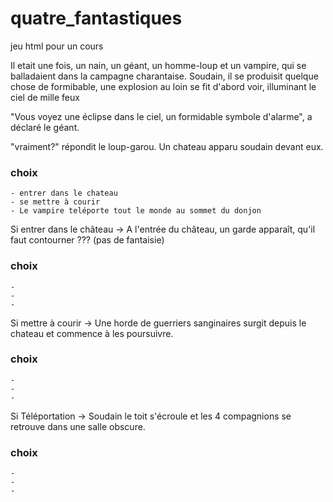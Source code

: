 # quatre_fantastiques
jeu html pour un cours

Il etait une fois, un nain, un géant, un homme-loup et un vampire, qui se
balladaient dans la campagne charantaise. Soudain, il se produisit quelque
chose de formibable, une explosion au loin se fit d'abord voir, illuminant le
ciel de mille feux

"Vous voyez une éclipse dans le ciel, un formidable symbole d'alarme", a déclaré le géant.

"vraiment?" répondit le loup-garou. Un chateau apparu soudain devant eux.

### choix
    - entrer dans le chateau
    - se mettre à courir
    - Le vampire teléporte tout le monde au sommet du donjon

Si entrer dans le château ->
A l'entrée du château, un garde apparaît, qu'il faut contourner ??? (pas de fantaisie)
### choix
    -
    -
    -

Si mettre à courir ->
Une horde de guerriers sanginaires surgit depuis le chateau et commence à les poursuivre.
### choix
    -
    -
    -

Si Téléportation ->
Soudain le toit s'écroule et les 4 compagnions se retrouve dans une salle obscure.
### choix
    -
    -
    -
